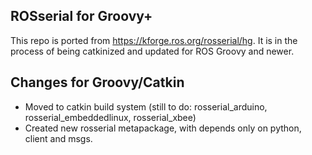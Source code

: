## ROSserial for Groovy+

This repo is ported from https://kforge.ros.org/rosserial/hg. It is in the process of being catkinized and updated for ROS Groovy and newer.

## Changes for Groovy/Catkin

 * Moved to catkin build system (still to do: rosserial_arduino, rosserial_embeddedlinux, rosserial_xbee)
 * Created new rosserial metapackage, with depends only on python, client and msgs.
